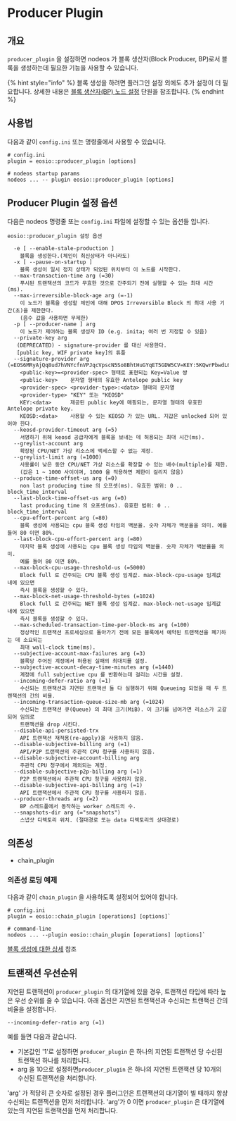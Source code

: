 # Producer Plugin

## 개요

`producer_plugin` 을 설정하면 nodeos 가 블록 생산자(Block Producer, BP)로서 블록을 생성하는데 필요한 기능을 사용할 수 있습니다.

{% hint style="info" %}
블록 생성을 하려면 플러그인 설정 외에도 추가 설정이 더 필요합니다. 상세한 내용은 [블록 생산자(BP) 노드 설정](../../setup-producer-node.md) 단원을 참조합니다.
{% endhint %}

## 사용법

다음과 같이 `config.ini`  또는 명령줄에서 사용할 수 있습니다.&#x20;

```
# config.ini
plugin = eosio::producer_plugin [options]

# nodeos startup params
nodeos ... -- plugin eosio::producer_plugin [options]
```

## Producer Plugin 설정 옵션

다음은 nodeos 명령줄 또는 `config.ini` 파일에 설정할 수 있는 옵션들 입니다.

```
eosio::producer_plugin 설정 옵션

  -e [ --enable-stale-production ]      
    블록을 생성한다.(체인이 최신상태가 아니라도)
  -x [ --pause-on-startup ]             
    블록 생성이 일시 정지 상태가 되었된 위치부터 이 노드를 시작한다.
  --max-transaction-time arg (=30)      
    푸시된 트랜잭션의 코드가 무효한 것으로 간주되기 전에 실행할 수 있는 최대 시간(ms).
  --max-irreversible-block-age arg (=-1)
    이 노드가 블록을 생성할 체인에 대해 DPOS Irreversible Block 의 최대 사용 기간(초)을 제한한다.
    (음수 값을 사용하면 무제한)
  -p [ --producer-name ] arg
    이 노드가 제어하는 블록 생성자 ID (e.g. inita; 여러 번 지정할 수 있음)
  --private-key arg
   (DEPRECATED) - signature-provider 를 대신 사용한다.
   [public key, WIF private key]의 튜플
  --signature-provider arg (=EOS6MRyAjQq8ud7hVNYcfnVPJqcVpscN5So8BhtHuGYqET5GDW5CV=KEY:5KQwrPbwdL6PhXujxW37FSSQZ1JiwsST4cqQzDeyXtP79zkvFD3)
    <public-key>=<provider-spec> 형태로 표현되는 Key=Value 쌍
    <public-key>    문자열 형태의 유효한 Antelope public key 
    <provider-spec> <provider-type>:<data> 형태의 문자열
    <provider-type> "KEY" 또는 "KEOSD"
    KEY:<data>      제공된 public key에 매핑되는, 문자열 형태의 유효한 Antelope private key.
    KEOSD:<data>    사용할 수 있는 KEOSD 가 있는 URL. 지갑은 unlocked 되어 있어야 한다.
  --keosd-provider-timeout arg (=5)
    서명하기 위해 keosd 공급자에게 블록을 보내는 데 허용되는 최대 시간(ms).
  --greylist-account arg
    확장된 CPU/NET 가상 리소스에 액세스할 수 없는 계정.
  --greylist-limit arg (=1000)
    사용률이 낮은 동안 CPU/NET 가상 리소스를 확장할 수 있는 배수(multiple)를 제한.
    (값은 1 ~ 1000 사이이며, 1000 을 적용하면 제한이 걸리지 않음)
  --produce-time-offset-us arg (=0)
    non last producing time 의 오프셋(ms). 유효한 범위: 0 .. block_time_interval
  --last-block-time-offset-us arg (=0)
    last producing time 의 오프셋(ms). 유효한 범위: 0 .. block_time_interval
  --cpu-effort-percent arg (=80)
    블록 생성에 사용되는 cpu 블록 생성 타임의 백분율. 숫자 자체가 백분율을 의미. 예를 들어 80 이면 80%.
  --last-block-cpu-effort-percent arg (=80)
    마지막 블록 생성에 사용되는 cpu 블록 생성 타임의 백분율. 숫자 자체가 백분율을 의미. 
    예를 들어 80 이면 80%.
  --max-block-cpu-usage-threshold-us (=5000)
    Block full 로 간주되는 CPU 블록 생성 임계값. max-block-cpu-usage 임계값 내에 있으면 
    즉시 블록을 생성할 수 있다.
  --max-block-net-usage-threshold-bytes (=1024)
    Block full 로 간주되는 NET 블록 생성 임계값. max-block-net-usage 임계값 내에 있으면 
    즉시 블록을 생성할 수 있다.
  --max-scheduled-transaction-time-per-block-ms arg (=100)
    정상적인 트랜잭션 프로세싱으로 돌아가기 전에 모든 블록에서 예약된 트랜잭션을 폐기하는 데 소요되는 
    최대 wall-clock time(ms).
  --subjective-account-max-failures arg (=3)
    블록당 주어진 계정에서 허용된 실패의 최대치를 설정.
  --subjective-account-decay-time-minutes arg (=1440)
    계정에 full subjective cpu 를 반환하는데 걸리는 시간을 설정.
  --incoming-defer-ratio arg (=1)
    수신되는 트랜잭션과 지연된 트랜잭션 둘 다 실행하기 위해 Queueing 되었을 때 두 트랜잭션의 간의 비율.
  --incoming-transaction-queue-size-mb arg (=1024)
    수신되는 트랜잭션 큐(Queue) 의 최대 크기(MiB). 이 크기를 넘어가면 리소스가 고갈되어 임의로 
    트랜잭션을 drop 시킨다.
  --disable-api-persisted-trx
    API 트랜잭션 재적용(re-apply)을 사용하지 않음.
  --disable-subjective-billing arg (=1)
    API/P2P 트랜잭션의 주관적 CPU 청구를 사용하지 않음.
  --disable-subjective-account-billing arg
    주관적 CPU 청구에서 제외되는 계정.
  --disable-subjective-p2p-billing arg (=1)
    P2P 트랜잭션에서 주관적 CPU 청구를 사용하지 않음.
  --disable-subjective-api-billing arg (=1)
    API 트랜잭션에서 주관적 CPU 청구를 사용하지 않음.
  --producer-threads arg (=2)
    BP 스레드풀에서 동작하는 worker 스레드의 수.
  --snapshots-dir arg (="snapshots")
    스냅샷 디렉토리 위치. (절대경로 또는 data 디렉토리의 상대경로)
```

## 의존성

* chain\_plugin

### 의존성 로딩 예제

다음과 같이 `chain_plugin` 을 사용하도록 설정되어 있어야 합니다.

```
# config.ini
plugin = eosio::chain_plugin [operations] [options]`

# command-line
nodeos ... --plugin eosio::chain_plugin [operations] [options]`
```

[블록 생성에 대한 상세](../../block-producing-explained.md) 참조

## 트랜잭션 우선순위

지연된 트랜잭션이 `producer_plugin` 의 대기열에 있을 경우, 트랜잭션 타입에 따라 높은 우선 순위를 줄 수 있습니다. 아래 옵션은 지연된 트랜잭션과 수신되는 트랜잭션 간의 비율을 설정합니다.

`--incoming-defer-ratio arg (=1)`

예를 들면 다음과 같습니다.

* 기본값인 '1'로 설정하면 `producer_plugin` 은 하나의 지연된 트랜잭션 당 수신된 트랜잭션 하나를 처리합니다.&#x20;
* arg 을 10으로 설정하면`producer_plugin` 은 하나의 지연된 트랜잭션 당 10개의 수신된 트랜잭션을 처리합니다.

'arg' 가 적당히 큰 숫자로 설정된 경우 플러그인은 트랜잭션의 대기열이 빌 때까지 항상 수신되는 트랜잭션을 먼저 처리합니다. 'arg'가 0 이면 `producer_plugin` 은 대기열에 있는의 지연된 트랜잭션을 먼저 처리합니다.

